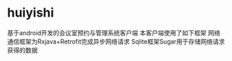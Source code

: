 # huiyishi
基于android开发的会议室预约与管理系统客户端
本客户端使用了如下框架
网络通信框架为Rxjava+Retrofit完成异步网络请求
Sqlite框架Sugar用于存储网络请求获得的数据
